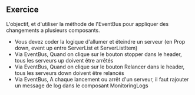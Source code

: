 ## Exercice

L'objectif, et d'utiliser la méthode de l'EventBus pour appliquer des changements a plusieurs composants.

- Vous devez coder la logique d'allumer et éteindre un serveur (en Prop down, event up entre ServerList et ServerListItem)
- Via EventBus, Quand on clique sur le bouton stopper dans le header, tous les serveurs up doivent être arrêtés
- Via EventBus, Quand on clique sur le bouton Relancer dans le header, tous les serveurs down doivent être relancés
- Via EventBus, A chaque lancement ou arrêt d'un serveur, il faut rajouter un message de log dans le composant MonitoringLogs
